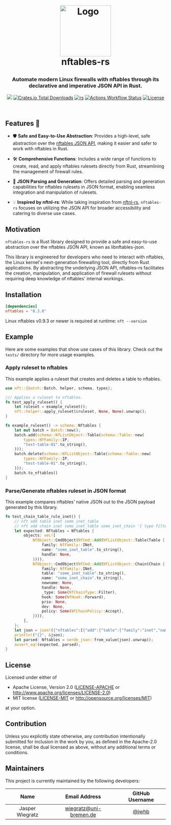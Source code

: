 <h1>
<p align="center">
  <a href="README.md">
    <img src="https://avatars.githubusercontent.com/u/74997251?s=400&u=72b0315c726d0b2e0a85d7da71cfc18ce8fb0d14&v=4" alt="Logo" width="160" height="160">
  </a>
  <br>nftables-rs
</h1>

<h3 align='center'> Automate modern Linux firewalls with nftables through its declarative and imperative JSON API in Rust. </h3>

<!-- primary badges -------------------------------------->
<p align="center">
  <!-- version -->
  <a href="https://crates.io/crates/nftables"><img src='https://img.shields.io/crates/v/nftables.svg' /></a>
  <!-- downloads -->
  <a href="https://crates.io/crates/nftables"><img alt="Crates.io Total Downloads" src="https://img.shields.io/crates/d/nftables"></a>
  <!-- docs.io -->
  <a href="https://docs.rs/nftables/latest/nftables/"><img alt="rs" src="https://img.shields.io/badge/docs.rs-nftables-green.svg"></a>
  <!-- actions: rust -->
  <a href="https://github.com/namib-project/nftables-rs/actions/workflows/rust.yml"><img alt="Actions Workflow Status" src="https://github.com/namib-project/nftables-rs/actions/workflows/rust.yml/badge.svg"></a>
  <!-- license -->
  <a href="LICENSE-MIT"><img alt="License" src="https://img.shields.io/crates/l/nftables.svg"></a>
</p>
<br/>

## Features 🌟

- 🛡️ **Safe and Easy-to-Use Abstraction**: Provides a high-level, safe abstraction over the [nftables JSON API](https://manpages.debian.org/testing/libnftables1/libnftables-json.5.en.html), making it easier and safer to work with nftables in Rust.

- 🛠️ **Comprehensive Functions**: Includes a wide range of functions to create, read, and apply nftables rulesets directly from Rust, streamlining the management of firewall rules.

- 📄 **JSON Parsing and Generation**: Offers detailed parsing and generation capabilities for nftables rulesets in JSON format, enabling seamless integration and manipulation of rulesets.

- 💡 **Inspired by nftnl-rs**: While taking inspiration from [nftnl-rs](https://github.com/mullvad/nftnl-rs), `nftables-rs` focuses on utilizing the JSON API for broader accessibility and catering to diverse use cases.

## Motivation

`nftables-rs` is a Rust library designed to provide a safe and easy-to-use abstraction over the nftables JSON API, known as libnftables-json. 

This library is engineered for developers who need to interact with nftables, the Linux kernel's next-generation firewalling tool, directly from Rust applications.
By abstracting the underlying JSON API, nftables-rs facilitates the creation, manipulation, and application of firewall rulesets without requiring deep knowledge of nftables' internal workings.

## Installation

```toml
[dependencies]
nftables = "0.3.0"
```

Linux nftables v0.9.3 or newer is required at runtime: `nft --version`

## Example

Here are some examples that show use cases of this library.
Check out the `tests/` directory for more usage examples.

### Apply ruleset to nftables

This example applies a ruleset that creates and deletes a table to nftables.

```rust
use nft::{batch::Batch, helper, schema, types};

/// Applies a ruleset to nftables.
fn test_apply_ruleset() {
    let ruleset = example_ruleset();
    nft::helper::apply_ruleset(&ruleset, None, None).unwrap();
}

fn example_ruleset() -> schema::Nftables {
    let mut batch = Batch::new();
    batch.add(schema::NfListObject::Table(schema::Table::new(
        types::NfFamily::IP,
        "test-table-01".to_string(),
    )));
    batch.delete(schema::NfListObject::Table(schema::Table::new(
        types::NfFamily::IP,
        "test-table-01".to_string(),
    )));
    batch.to_nftables()
}
```

### Parse/Generate nftables ruleset in JSON format

This example compares nftables' native JSON out to the JSON payload generated by this library.

```rust
fn test_chain_table_rule_inet() {
    // nft add table inet some_inet_table
    // nft add chain inet some_inet_table some_inet_chain '{ type filter hook forward priority 0; policy accept; }'
    let expected: Nftables = Nftables {
        objects: vec![
            NfObject::CmdObject(NfCmd::Add(NfListObject::Table(Table {
                family: NfFamily::INet,
                name: "some_inet_table".to_string(),
                handle: None,
            }))),
            NfObject::CmdObject(NfCmd::Add(NfListObject::Chain(Chain {
                family: NfFamily::INet,
                table: "some_inet_table".to_string(),
                name: "some_inet_chain".to_string(),
                newname: None,
                handle: None,
                _type: Some(NfChainType::Filter),
                hook: Some(NfHook::Forward),
                prio: None,
                dev: None,
                policy: Some(NfChainPolicy::Accept),
            }))),
        ],
    };
    let json = json!({"nftables":[{"add":{"table":{"family":"inet","name":"some_inet_table"}}},{"add":{"chain":{"family":"inet","table":"some_inet_table","name":"some_inet_chain","type":"filter","hook":"forward","policy":"accept"}}}]});
    println!("{}", &json);
    let parsed: Nftables = serde_json::from_value(json).unwrap();
    assert_eq!(expected, parsed);
}
```

## License

Licensed under either of

* Apache License, Version 2.0
  ([LICENSE-APACHE](LICENSE-APACHE) or http://www.apache.org/licenses/LICENSE-2.0)
* MIT license
  ([LICENSE-MIT](LICENSE-MIT) or http://opensource.org/licenses/MIT)

at your option.

## Contribution

Unless you explicitly state otherwise, any contribution intentionally submitted
for inclusion in the work by you, as defined in the Apache-2.0 license, shall be
dual licensed as above, without any additional terms or conditions.

## Maintainers

This project is currently maintained by the following developers:

|       Name       |      Email Address     |                GitHub Username               |
|:----------------:|:----------------------:|:--------------------------------------------:|
| Jasper Wiegratz  | wiegratz@uni-bremen.de |       [@jwhb](https://github.com/jwhb)       |

